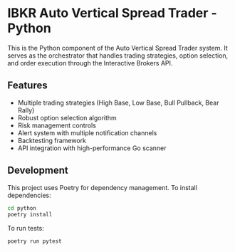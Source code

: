 # IBKR Auto Vertical Spread Trader - Python

This is the Python component of the Auto Vertical Spread Trader system. It serves as the orchestrator that handles trading strategies, option selection, and order execution through the Interactive Brokers API.

## Features

- Multiple trading strategies (High Base, Low Base, Bull Pullback, Bear Rally)
- Robust option selection algorithm
- Risk management controls
- Alert system with multiple notification channels
- Backtesting framework
- API integration with high-performance Go scanner

## Development

This project uses Poetry for dependency management. To install dependencies:

```bash
cd python
poetry install
```

To run tests:

```bash
poetry run pytest
``` 